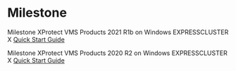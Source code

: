 # Milestone

Milestone XProtect VMS Products 2021 R1b on Windows EXPRESSCLUSTER X [Quick Start Guide](Milestone&#x20;Xprotect&#x20;2021&#x20;R1b&#x20;Cluster&#x20;Setup.md)

Milestone XProtect VMS Products 2020 R2 on Windows EXPRESSCLUSTER X [Quick Start Guide](Milestone&#x20;Xprotect2020&#x20;R2&#x20;Cluster&#x20;Setup.md)
